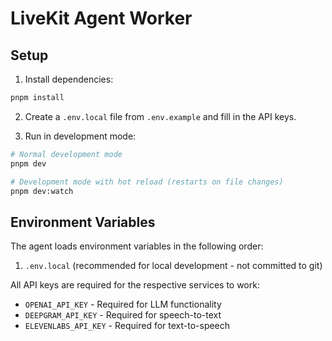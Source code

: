 # LiveKit Agent Worker

## Setup

1. Install dependencies:
```bash
pnpm install
```

2. Create a `.env.local` file from `.env.example` and fill in the API keys.

3. Run in development mode:
```bash
# Normal development mode
pnpm dev

# Development mode with hot reload (restarts on file changes)
pnpm dev:watch
```

## Environment Variables

The agent loads environment variables in the following order:
1. `.env.local` (recommended for local development - not committed to git)

All API keys are required for the respective services to work:
- `OPENAI_API_KEY` - Required for LLM functionality
- `DEEPGRAM_API_KEY` - Required for speech-to-text
- `ELEVENLABS_API_KEY` - Required for text-to-speech